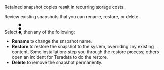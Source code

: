 Retained snapshot copies result in recurring storage costs. 

Review existing snapshots that you can rename, restore, or delete.

Select ![more_vert_kebob-15px.svg](../Images/more_vert_kebob-15px.svg), then any of the following: 

- **Rename** to change the snapshot name.
- **Restore** to restore the snapshot to the system, overriding any existing content. Some installations step you through the restore process; others open an incident for Teradata to do the restore.
- **Delete** to remove the snapshot permanently.